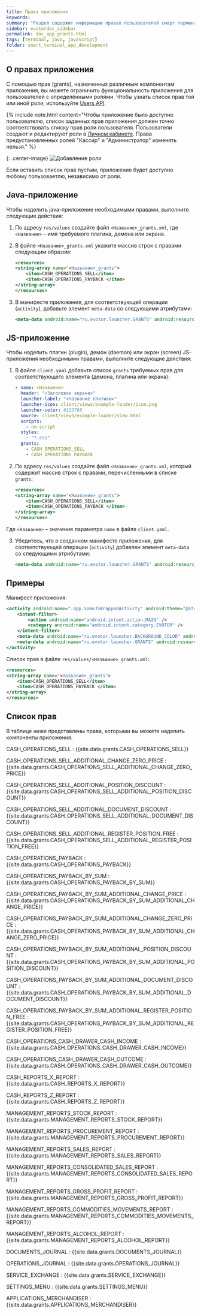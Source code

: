 ```yaml
---
title: Права приложения
keywords:
summary: "Раздел содержит информацию правах пользователей смарт терминала и примеры того, как получить данные о них."
sidebar: evotordoc_sidebar
permalink: doc_app_grants.html
tags: [terminal, java, javascript]
folder: smart_terminal_app_development
---
```


## О правах приложения

С помощью прав (grants), назначенных различным компонентам приложения, вы можете ограничить функциональность приложения для пользователей с определёнными ролями. Чтобы узнать список прав той или иной роли, используйте [Users API](doc_java_app_users.html).

{% include note.html content="Чтобы приложение было доступно пользователю, список заданных прав приложения должен точно соответствовать списку прав роли пользователя. Пользователи создают и редактируют роли в [Личном  кабинете](https://lk.evotor.ru/web/login). Права предустановленных ролей \"Кассир\" и \"Администратор\" изменять нельзя." %}

{: .center-image}
![Добавление роли](images/Add_role.gif "Добавление роли")

Если оставить список прав пустым, приложение будет доступно любому пользоваетлю, независимо от роли.

## Java-приложение

Чтобы наделить java-приложение необходимыми правами, выполните следующие действия:

1. По адресу `res/values` создайте файл `<Название>_grants.xml`, где `<Название>` – имя требуемого плагина, демона или экрана.
2. В файле `<Название>_grants.xml` укажите массив строк с правами следующим образом:

   ```xml
   <resources>
   <string-array name="<Название>_grants">
       <item>CASH_OPERATIONS_SELL</item>
       <item>CASH_OPERATIONS_PAYBACK </item>
   </string-array>
   </resources>
   ```

3. В манифесте приложения, для соответствующей операции (`activity`), добавьте элемент `meta-data` со следующими атрибутами:

   ```xml
   <meta-data android:name="ru.evotor.launcher.GRANTS" android:resource="@array/<Название>_grants" />
   ```

## JS-приложение

Чтобы наделить плагин (plugin), демон (daemon) или экран (screen) JS-приложения необходимыми правами, выполните следующие действия:

1. В файле `client.yaml` добавьте список `grants` требуемых прав для соответствующего элемента (демона, плагина или экрана):

   ```yaml
   - name: <Название>
     header: "<Заголовок экрана>"
     launcher-label: "<Название плитики>"
     launcher-icon: client/views/example-loader/icon.png
     launcher-color: #133788
     source: client/views/example-loader/view.html
     scripts:
       - no-script
     styles:
       - "*.css"
     grants:
       - CASH_OPERATIONS_SELL
       - CASH_OPERATIONS_PAYBACK
   ```

2. По адресу `res/values` создайте файл `<Название>_grants.xml`, который содержит массив строк с правами, перечисленными в списке `grants`:

   ```xml
   <resources>
   <string-array name="<Название>_grants">
       <item>CASH_OPERATIONS_SELL</item>
       <item>CASH_OPERATIONS_PAYBACK </item>
   </string-array>
   </resources>
   ```


  Где `<Название>` – значение параметра `name` в файле `client.yaml`.

3. Убедитесь, что в созданном манифесте приложения, для соответствующей операции (`activity`) добавлен элемент `meta-data` со следующими атрибутами:

   ```xml
   <meta-data android:name="ru.evotor.launcher.GRANTS" android:resource="@array/<Название>_grants" />
   ```

## Примеры

Манифест приложения:

```xml
<activity android:name=".app.SomeJSWrappedActivity" android:theme="@style/JSWrappedTheme" android:icon="@drawable/icon" android:label="<Название плитки>">
    <intent-filter>
        <action android:name="android.intent.action.MAIN" />
        <category android:name="android.intent.category.EVOTOR" />
    </intent-filter>
    <meta-data android:name="ru.evotor.launcher.BACKGROUND_COLOR" android:value="#133788" />
    <meta-data android:name="ru.evotor.launcher.GRANTS" android:resource="@array/<Название>_grants" />
</activity>
```

Список прав в файле `res/values/<Название>_grants.xml`:

```xml
<resources>
<string-array name="<Название>_grants">
    <item>CASH_OPERATIONS_SELL</item>
    <item>CASH_OPERATIONS_PAYBACK </item>
</string-array>
</resources>
```




## Список прав

В таблице ниже представлены права, которыми вы можете наделить компоненты приложения.

CASH_OPERATIONS_SELL
: {{site.data.grants.CASH_OPERATIONS_SELL}}

CASH_OPERATIONS_SELL_ADDITIONAL_CHANGE_ZERO_PRICE
: {{site.data.grants.CASH_OPERATIONS_SELL_ADDITIONAL_CHANGE_ZERO_PRICE}}

CASH_OPERATIONS_SELL_ADDITIONAL_POSITION_DISCOUNT
: {{site.data.grants.CASH_OPERATIONS_SELL_ADDITIONAL_POSITION_DISCOUNT}}

CASH_OPERATIONS_SELL_ADDITIONAL_DOCUMENT_DISCOUNT
: {{site.data.grants.CASH_OPERATIONS_SELL_ADDITIONAL_DOCUMENT_DISCOUNT}}

CASH_OPERATIONS_SELL_ADDITIONAL_REGISTER_POSITION_FREE
: {{site.data.grants.CASH_OPERATIONS_SELL_ADDITIONAL_REGISTER_POSITION_FREE}}

CASH_OPERATIONS_PAYBACK
: {{site.data.grants.CASH_OPERATIONS_PAYBACK}}

CASH_OPERATIONS_PAYBACK_BY_SUM
: {{site.data.grants.CASH_OPERATIONS_PAYBACK_BY_SUM}}

CASH_OPERATIONS_PAYBACK_BY_SUM_ADDITIONAL_CHANGE_PRICE
: {{site.data.grants.CASH_OPERATIONS_PAYBACK_BY_SUM_ADDITIONAL_CHANGE_PRICE}}

CASH_OPERATIONS_PAYBACK_BY_SUM_ADDITIONAL_CHANGE_ZERO_PRICE
: {{site.data.grants.CASH_OPERATIONS_PAYBACK_BY_SUM_ADDITIONAL_CHANGE_ZERO_PRICE}}

CASH_OPERATIONS_PAYBACK_BY_SUM_ADDITIONAL_POSITION_DISCOUNT
: {{site.data.grants.CASH_OPERATIONS_PAYBACK_BY_SUM_ADDITIONAL_POSITION_DISCOUNT}}

CASH_OPERATIONS_PAYBACK_BY_SUM_ADDITIONAL_DOCUMENT_DISCOUNT
: {{site.data.grants.CASH_OPERATIONS_PAYBACK_BY_SUM_ADDITIONAL_DOCUMENT_DISCOUNT}}

CASH_OPERATIONS_PAYBACK_BY_SUM_ADDITIONAL_REGISTER_POSITION_FREE
: {{site.data.grants.CASH_OPERATIONS_PAYBACK_BY_SUM_ADDITIONAL_REGISTER_POSITION_FREE}}

CASH_OPERATIONS_CASH_DRAWER_CASH_INCOME
: {{site.data.grants.CASH_OPERATIONS_CASH_DRAWER_CASH_INCOME}}

CASH_OPERATIONS_CASH_DRAWER_CASH_OUTCOME
: {{site.data.grants.CASH_OPERATIONS_CASH_DRAWER_CASH_OUTCOME}}

CASH_REPORTS_X_REPORT
: {{site.data.grants.CASH_REPORTS_X_REPORT}}

CASH_REPORTS_Z_REPORT
: {{site.data.grants.CASH_REPORTS_Z_REPORT}}

MANAGEMENT_REPORTS_STOCK_REPORT
: {{site.data.grants.MANAGEMENT_REPORTS_STOCK_REPORT}}

MANAGEMENT_REPORTS_PROCUREMENT_REPORT
: {{site.data.grants.MANAGEMENT_REPORTS_PROCUREMENT_REPORT}}

MANAGEMENT_REPORTS_SALES_REPORT
: {{site.data.grants.MANAGEMENT_REPORTS_SALES_REPORT}}

MANAGEMENT_REPORTS_CONSOLIDATED_SALES_REPORT
: {{site.data.grants.MANAGEMENT_REPORTS_CONSOLIDATED_SALES_REPORT}}

MANAGEMENT_REPORTS_GROSS_PROFIT_REPORT
: {{site.data.grants.MANAGEMENT_REPORTS_GROSS_PROFIT_REPORT}}

MANAGEMENT_REPORTS_COMMODITIES_MOVEMENTS_REPORT
: {{site.data.grants.MANAGEMENT_REPORTS_COMMODITIES_MOVEMENTS_REPORT}}

MANAGEMENT_REPORTS_ALCOHOL_REPORT
: {{site.data.grants.MANAGEMENT_REPORTS_ALCOHOL_REPORT}}

DOCUMENTS_JOURNAL
: {{site.data.grants.DOCUMENTS_JOURNAL}}

OPERATIONS_JOURNAL
: {{site.data.grants.OPERATIONS_JOURNAL}}

SERVICE_EXCHANGE
: {{site.data.grants.SERVICE_EXCHANGE}}

SETTINGS_MENU
: {{site.data.grants.SETTINGS_MENU}}

APPLICATIONS_MERCHANDISER
: {{site.data.grants.APPLICATIONS_MERCHANDISER}}
